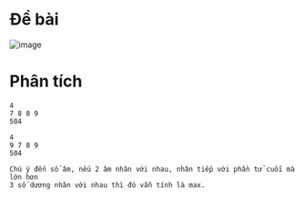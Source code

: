 # Đề bài
![image](https://github.com/VanHoang110802/Competitive_Programming/assets/108053955/fa054ac8-798e-4887-b900-72f0128f1cd2)

# Phân tích
```
4
7 8 8 9
504

4
9 7 8 9
504

Chú ý đến số âm, nếu 2 âm nhân với nhau, nhân tiếp với phần tử cuối mà lớn hơn
3 số dương nhân với nhau thì đó vẫn tính là max.
```
